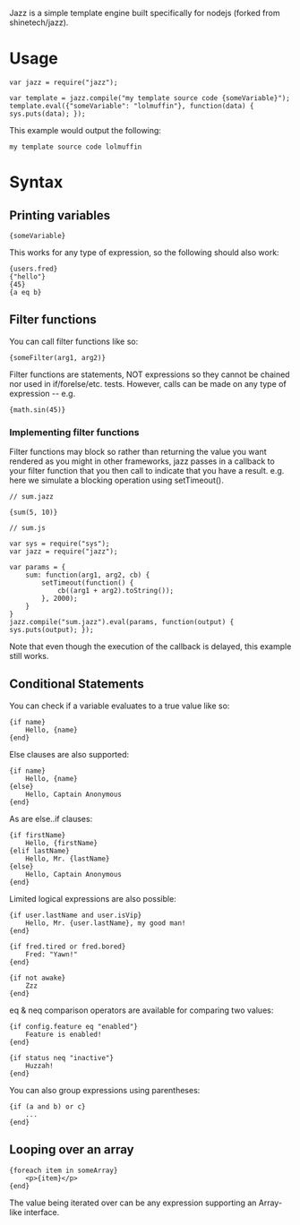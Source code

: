 Jazz is a simple template engine built specifically for nodejs (forked from shinetech/jazz).

# Usage

    var jazz = require("jazz");

    var template = jazz.compile("my template source code {someVariable}");
    template.eval({"someVariable": "lolmuffin"}, function(data) { sys.puts(data); });

This example would output the following:

    my template source code lolmuffin

# Syntax

## Printing variables

    {someVariable}

This works for any type of expression, so the following should also work:

    {users.fred}
    {"hello"}
    {45}
    {a eq b}

## Filter functions

You can call filter functions like so:

    {someFilter(arg1, arg2)}

Filter functions are statements, NOT expressions so they cannot be chained
nor used in if/forelse/etc. tests. However, calls can be made on any type
of expression -- e.g.

    {math.sin(45)}

### Implementing filter functions

Filter functions may block so rather than returning the value you want
rendered as you might in other frameworks, jazz passes in a callback to
your filter function that you then call to indicate that you have a
result. e.g. here we simulate a blocking operation using setTimeout().

    // sum.jazz

    {sum(5, 10)}

    // sum.js

    var sys = require("sys");
    var jazz = require("jazz");

    var params = {
        sum: function(arg1, arg2, cb) {
            setTimeout(function() {
                cb((arg1 + arg2).toString());
            }, 2000);
        }
    }
    jazz.compile("sum.jazz").eval(params, function(output) { sys.puts(output); });

Note that even though the execution of the callback is delayed, this example still
works.

## Conditional Statements

You can check if a variable evaluates to a true value like so:

    {if name}
        Hello, {name}
    {end}

Else clauses are also supported:

    {if name}
        Hello, {name}
    {else}
        Hello, Captain Anonymous
    {end}

As are else..if clauses:

    {if firstName}
        Hello, {firstName}
    {elif lastName}
        Hello, Mr. {lastName}
    {else}
        Hello, Captain Anonymous
    {end}

Limited logical expressions are also possible:

    {if user.lastName and user.isVip}
        Hello, Mr. {user.lastName}, my good man!
    {end}

    {if fred.tired or fred.bored}
        Fred: "Yawn!"
    {end}

    {if not awake}
        Zzz
    {end}

eq & neq comparison operators are available for comparing two values:

    {if config.feature eq "enabled"}
        Feature is enabled!
    {end}

    {if status neq "inactive"}
        Huzzah!
    {end}

You can also group expressions using parentheses:

    {if (a and b) or c}
        ...
    {end}

## Looping over an array

    {foreach item in someArray}
        <p>{item}</p>
    {end}


The value being iterated over can be any expression supporting
an Array-like interface.

